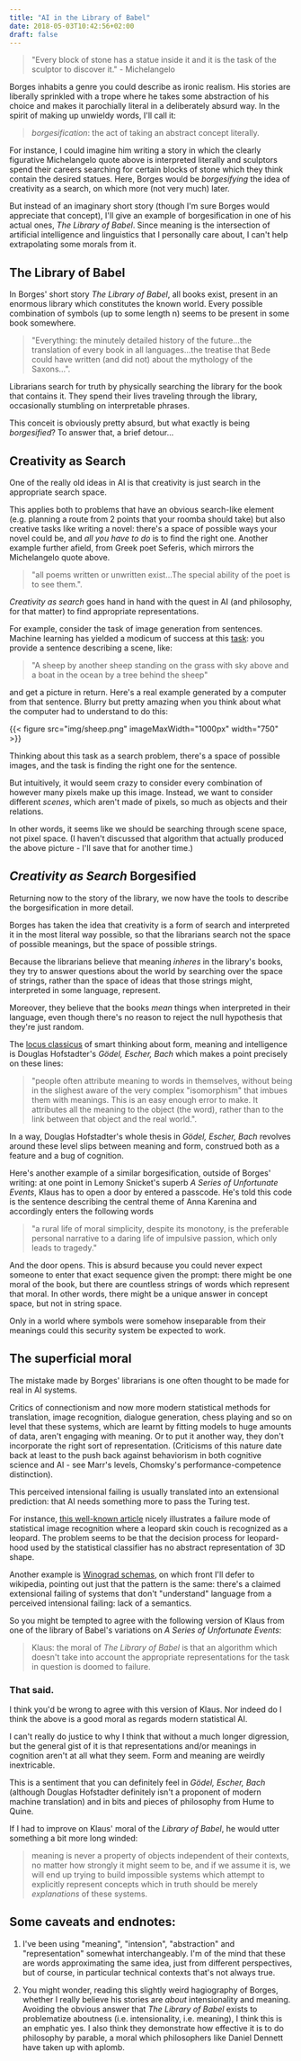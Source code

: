 ```yaml
---
title: "AI in the Library of Babel"
date: 2018-05-03T10:42:56+02:00
draft: false
---
```




<!-- almost as ludicrous as it would be to search the gene space for organisms...(ellipsis for effect) -->

<!-- the quest in mathematical logic to search the space of logical formulae for ones which mean true things: this is [provably](Gödel, Escher, Bach) impossible in suitably interesting settings. -->

<!-- ``The late great evolutionary theorist Geogre Williams insisted that it was a mistake to identify genes with DNA molecules. That would be approximately the same mistake as thinking that Hamlet is made out of ink....Genes, as reciples for making proteins, are also abstract, informational things...'' Intuition pump to prove the point: digital meiosis. dennett then notes that sperm motility wouldn't be selected for here. the dangers of mut. mut. -->

<!-- the mistake the arises from borgesification: -->
<!-- Some people said that what science showed was that nothing was really solid, solidity was an illusion, but Eddington knew better than to go that far. Some people have said that color is an illusion. Is it? Electromagnetic radiation in the narrow range that accounts for human vision (the range in between infrared and ultraviolet) is not made of little colored things, and atoms, even gold atoms, aren't colored. But still, color is not an illusion in the sense that natters: nobody thinks Sony is lying when it says that its color televisions really show the world of color, or that Sherwin-Williams should be sued fro fraud for selling us many different colors in the form of paint. How about dollars? These days the vast majority of them aren't made of silver or even paper. They are virtual, made of information, not material, just like poems and promises. Does that mean that they are an illusion? No, but don't hunt for them anong the molecules -->


<!-- in borges' story, there is an example of shifting context to dislodge meanings from their strings: -->
<!-- but there's more, because this example is like in the real world but way too extreme (there's no real library) -->


>"Every block of stone has a statue inside it and it is the task of the sculptor to discover it." - Michelangelo

Borges inhabits a genre you could describe as ironic realism. His stories are liberally sprinkled with a trope where he takes some abstraction of his choice and makes it parochially literal in a deliberately absurd way. In the spirit of making up unwieldy words, I'll call it:

> *borgesification*: the act of taking an abstract concept literally.

For instance, I could imagine him writing a story in which the clearly figurative Michelangelo quote above is interpreted literally and sculptors spend their careers searching for certain blocks of stone which they think contain the desired statues. Here, Borges would be *borgesifying* the idea of creativity as a search, on which more (not very much) later.

But instead of an imaginary short story (though I'm sure Borges would appreciate that concept), I'll give an example of borgesification in one of his actual ones, *The Library of Babel*. Since meaning is the intersection of artificial intelligence and linguistics that I personally care about, I can't help extrapolating some morals from it.

## The Library of Babel

In Borges' short story *The Library of Babel*, all books exist, present in an enormous library which constitutes the known world. Every possible combination of symbols (up to some length n) seems to be present in some book somewhere.

> "Everything: the minutely detailed history of the future...the translation of every book in all languages...the treatise that Bede could have written (and did not) about the mythology of the Saxons...".

Librarians search for truth by physically searching the library for the book that contains it. They spend their lives traveling through the library, occasionally stumbling on interpretable phrases.

This conceit is obviously pretty absurd, but what exactly is being *borgesified*? To answer that, a brief detour...

## Creativity as Search

One of the really old ideas in AI is that creativity is just search in the appropriate search space.

This applies both to problems that have an obvious search-like element (e.g. planning a route from 2 points that your roomba should take) but also creative tasks like writing a novel: there's a space of possible ways your novel could be, and *all you have to do* is to find the right one. Another example further afield, from Greek poet Seferis, which mirrors the Michelangelo quote above.

> "all poems written or unwritten exist...The special ability of the poet is to see them.".

*Creativity as search* goes hand in hand with the quest in AI (and philosophy, for that matter) to find appropriate representations.

For example, consider the task of image generation from sentences. Machine learning has yielded a modicum of success at this [task](https://arxiv.org/abs/1804.01622): you provide a sentence describing a scene, like:

> "A sheep by another sheep standing on the grass with sky above and a boat in the ocean by a tree behind the sheep"

and get a picture in return. Here's a real example generated by a computer from that sentence. Blurry but pretty amazing when you think about what the computer had to understand to do this:

{{< figure src="img/sheep.png" imageMaxWidth="1000px" width="750" >}}

Thinking about this task as a search problem, there's a space of possible images, and the task is finding the right one for the sentence.

But intuitively, it would seem crazy to consider every combination of however many pixels make up this image. Instead, we want to consider different *scenes*, which aren't made of pixels, so much as objects and their relations.

In other words, it seems like we should be searching through scene space, not pixel space. (I haven't discussed that algorithm that actually produced the above picture - I'll save that for another time.)

## *Creativity as Search* Borgesified

Returning now to the story of the library, we now have the tools to describe the borgesification in more detail.

Borges has taken the idea that creativity is a form of search and interpreted it in the most literal way possible, so that the librarians search not the space of possible meanings, but the space of possible strings.




<!-- The fallacy inherent in this conceit is somewhat obvious, but instructive to spell out:  -->

<!-- A string of characters is not the same as the meaning you might obtain by interpreting that string according to any particular language. (Note how Borges blurs this distinction already by referring to particular strings of characters by their interpretations, e.g. a counterfactual treatise written by Bede.) -->



Because the librarians believe that meaning *inheres* in the library's books, they try to answer questions about the world by searching over the space of strings, rather than the space of ideas that those strings might, interpreted in some language, represent.

Moreover, they believe that the books *mean* things when interpreted in their language, even though there's no reason to reject the null hypothesis that they're just random.



<!-- Forget thinking about clever proofs - to find the answer to Fermat's last theorem, just find the book it's written in. To write the most beautiful song in the world, just pick it out from the space of possibilities. -->






<!-- (Imputing meaning to a text seems reasonable in general: when I look at a book consisting of strings of characters, it's not weird that I learn something about the world by interpreting those characters according to the rules of English. -->

<!-- But when that book is just one of the totality of possible combinations of symbols in an endless library, the belief that you can learn things about in any particular language ) -->

The [locus classicus](https://en.wiktionary.org/wiki/locus_classicus) of smart thinking about form, meaning and intelligence is Douglas Hofstadter's *Gödel, Escher, Bach* which makes a point precisely on these lines:

> "people often attribute meaning to words in themselves, without being in the slighest aware of the very complex "isomorphism" that imbues them with meanings. This is an easy enough error to make. It attributes all the meaning to the object (the word), rather than to the link between that object and the real world.".

In a way, Douglas Hofstadter's whole thesis in *Gödel, Escher, Bach* revolves around these level slips between meaning and form, construed both as a feature and a bug of cognition.

<!-- Someone sensible who lived in the library would never reject the null hypothesis that no interpretation of the library's books gives you any information about anything in the world. Borges, in typical fashion, introduces this reasonable and correct belief as the position of radicals: -->

<!-- > "(I know of an uncouth region whose librarians repudiate the vain and superstitious custom of finding a meaning in books and equate it with that of finding a meaning in dreams or in the chaotic lines of one's palm... They admit that the inventors of this writing imitated the twenty-five natural symbols, but maintain that this application is accidental and that the books signify nothing in themselves.)" -->



<!-- or learning to code by memorizing muscle movements corresponding to successful programs.  -->


Here's another example of a similar borgesification, outside of Borges' writing: at one point in Lemony Snicket's superb *A Series of Unfortunate Events*, Klaus has to open a door by entered a passcode. He's told this code is the sentence describing the central theme of Anna Karenina and accordingly enters the following words

>"a rural life of moral simplicity, despite its monotony, is the preferable personal narrative to a daring life of impulsive passion, which only leads to tragedy."

And the door opens. This is absurd because you could never expect someone to enter that exact sequence given the prompt: there might be one moral of the book, but there are countless strings of words which represent that moral. In other words, there might be a unique answer in concept space, but not in string space.

Only in a world where symbols were somehow inseparable from their meanings could this security system be expected to work.

## The superficial moral

The mistake made by Borges' librarians is one often thought to be made for real in AI systems.

Critics of connectionism and now more modern statistical methods for translation, image recognition, dialogue generation, chess playing and so on level that these systems, which are learnt by fitting models to huge amounts of data, aren't engaging with meaning. Or to put it another way, they don't incorporate the right sort of representation. (Criticisms of this nature date back at least to the push back against behaviorism in both cognitive science and AI - see Marr's levels, Chomsky's performance-competence distinction).

This perceived intensional failing is usually translated into an extensional prediction: that AI needs something more to pass the Turing test.

For instance, [this well-known article](http://rocknrollnerd.github.io/ml/2015/05/27/leopard-sofa.html) nicely illustrates a failure mode of statistical image recognition where a leopard skin couch is recognized as a leopard. The problem seems to be that the decision process for leopard-hood used by the statistical classifier has no abstract representation of 3D shape.

Another example is [Winograd schemas](https://en.wikipedia.org/wiki/Winograd_Schema_Challenge), on which front I'll defer to wikipedia, pointing out just that the pattern is the same: there's a claimed extensional failing of systems that don't "understand" language from a perceived intensional failing: lack of a semantics.

So you might be tempted to agree with the following version of Klaus from one of the library of Babel's variations on *A Series of Unfortunate Events*:

> Klaus: the moral of *The Library of Babel* is that an algorithm which doesn't take into account the appropriate representations for the task in question is doomed to failure.

<!-- Just in the same way that the librarians think randomly chosen strings of symbols are about history or their lives, I like to think The Library of Babel is really about AI.
 -->

<!-- A perennial criticism first of [connectionism]( link) and now of modern statistical AI as used in machine translation, is that it does not engage with the correct level of abstraction, namely the *meanings* of the sentences it translates. -->

<!-- For instance, critics regularly complain that neural machine translation systems don't manipulate representations of syntactic or semantic structure and as such, are just a sort of data-driven hack. -->

<!-- The alternative they imagine is that the system first translates the target sentence into an abstract meaning, maybe represented in first order logic, and then back out again into another language. -->

<!-- then doing some finagling AT THIS LEVEL OF ABSTRACTION -->


<!-- A word for this, coined by Douglas Hofstadter (the second neologism, as promised) is sphexishness. This describes the "algorithm" of the Sphex wasp when preparing food for its young. In short, "the wasp's routine is to bring the paralyzed cricket to the burrow, leave it on the threshold, go inside to see that all is well, emerge, and then drag the cricket in. If the cricket is moved a few inches away while the wasp is inside making her preliminary inspection, the wasp, on emerging from the burrow, will bring the cricket back to the threshold, but not inside, and will then repeat the preparatory procedure of entering the burrow to see that everything is all right." -(*Gödel, Escher, Bach*). -->

<!-- Although subsequently the biological facts have turned out to be more nuanced, the original example is still useful. The point is that the wasp's algorithm works just fine in normal circumstances, but needlessly repeats the burrow-checking step when one element of its routine is altered. It doesn't really understand the meaning of its actions, because if it did, it would act differently. In other words, *this extensional failing is taken to indicate an intensional problem with the wasp's algorithm*. -->

<!-- *Sphexish* is the perfect word to describe the librarians' method of answering questions about the world. And machine learning, according to some, has the same failing: it works in a certain subset of cases, but by dint of not engaging with meaning, will fail - it's claimed - when meaning is required. A standard example is a Winograd schema: -->


<!-- in order to translate this correctly, you have to identify which group "they" refers to, which requires you to know that -->
<!-- It's worth pointing out that Winograd schemas aren't exactly the Achilles' heel they're posed as for neural machine translation - for instance, see  LINK -->
<!-- but it's easy to sympathise with the critics: it just *seems wrong* to not engage with the appropriate abstractions in favour of training systems on swathes of inherently meaningless data, like books in the library of Babel. -->



### That said.


I think you'd be wrong to agree with this version of Klaus. Nor indeed do I think the above is a good moral as regards modern statistical AI.

I can't really do justice to why I think that without a much longer digression, but the general gist of it is that representations and/or meanings in cognition aren't at all what they seem. Form and meaning are weirdly inextricable.

This is a sentiment that you can definitely feel in *Gödel, Escher, Bach* (although Douglas Hofstadter definitely isn't a proponent of modern machine translation) and in bits and pieces of philosophy from Hume to Quine.

If I had to improve on Klaus' moral of the *Library of Babel*, he would utter something a bit more long winded:

> meaning is never a property of objects independent of their contexts, no matter how strongly it might seem to be, and if we assume it is, we will end up trying to build impossible systems which attempt to explicitly represent concepts which in truth should be merely *explanations* of these systems.

## Some caveats and endnotes:

1. I've been using "meaning", "intension", "abstraction" and "representation" somewhat interchangeably. I'm of the mind that these are words approximating the same idea, just from different perspectives, but of course, in particular technical contexts that's not always true.

<!-- I don't think it's a good moral because the problem with the librarians is not that they're sphexish. In fact, I don't think sphexishness is a problem at all. -->

<!-- Their problem is that they are committed to the misguided assumption that meaning is a thing books just *have*, rather than a thing books have in the context of an interpretation. -->


2. You might wonder, reading this slightly weird hagiography of Borges, whether I really believe his stories are *about* intensionality and meaning. Avoiding the obvious answer that *The Library of Babel* exists to problematize aboutness (i.e. intensionality, i.e. meaning), I think this is an emphatic yes. I also think they demonstrate how effective it is to do philosophy by parable, a moral which philosophers like Daniel Dennett have taken up with aplomb.


<!-- # Borgesification Elsewhere -->

<!-- Borgesification is everywhere in Borges. Another story, **Pierre Menard, Author of the Quixote** is a borgesification of the idea that writing is just a changing of the context of a previous text. *Funes the Memorious*  CHECK is a borgesification of  -->














<!-- MAYBE DROP ALL OF THE SECOND ONE
Philosophical Idea 2: Pierre Menard

creativity is recontextualisation

AI spin?? :

(when you're unsure what to do, remember this as your destination: borges' idea of inventing an author/meaning is like a virtual object, and all objects are virtual. make the connection abundantly clear)

Postmodern strains of thought often take interest
	in the notion that the meaning of texts (writ broad)
		are not fixed in the texts themselves, but are continually recreated by succesive authors' usage of those texts

		Thus two authors can express the same idea but have it be understood differently...??

		also: forms are necessary
	or: none of the meaning is natural to the text itself
or more precisely: texts that are conceptually the same can differ by context NOT QUITE
the idea that writing is really just recontextualisation of past texts:
for example, Catullus writes a poem
	remarkably similar to:
		...
		is this good example?

This radical idea builds on the difficulty in separating the meaning of a text from the process of interpretation.
	to what degree is blah Blah and to what degree is its blahness a result of our interpretation

	most radical: nothing in text at all



Borgesification:

Finally my favourite.

story: pierre menard...

Pierre Menard is a poet totally devoted to creating original work, but his magnum opus is a word for word copy of Don Quixote.
	Borges goes into great detail pointing about how...

	quotes:

		The Cervantes text and the Menard text are verbally identical, but the second is almost infinitely richer. `..truth, whose mother is hostiry, rival of time, depository of deeds...": written by the "ingenious layman" miguel de Cervantes, is mere rhetorical praise of history, [but for menard]: History, the mother of truth! - the idea is straggering. Menard, a contemporary of William James, defines history not as a delving into reality but as the ery fount of reality.The contrast in styles...

AH: (quix X context1) vs (quix X context2): tensor product


point here:
I'm also thinking of his imagined poet, Pierre Menard, who copies Don Quixote word for word, in order to produce an entirely original text.

in this case, the philosophical point in the background is that


but which are only fantasy by virtue of taking a philosophical idea to an overliteral extreme:


he even admits it: fantasy quote

Borgesification without Borges:

Borgesification is pretty ubiquitous
both as a technique in literature
and a genuine fallacy in philosophy

for the former,
	in one of many excellent Series of Unfortunate Events (surely the most postmodern children's books ever written), there is a door that can only be unlocked by entering on a keyboard the central theme of Anaa Karenina
		this, is "is that a rural life of moral simplicity, despite its monotony, is the preferable personal narrative to a daring life of impulsive passion, which only leads to tragedy."

	This is a borgesification, because while Anna Karenina might indeed have a central theme, the premise of this situation is that the precise wording Klaus provides is somehow
		is that the door requires to be provided a particular point in the sentence space, not the idea space

	precise wording is surely not derivable

		search space of ideas: choose idea
		requires: search space of words

This sort of confusion between high level ideas (like
) and low level ones is

for the latter, I think that the view that free will has anything to do with the physical world's being determined or not, is really a fallacy of borgesification


Ovid loves borgesification.
EXAMPLE:














"The idealists argue that the hexagonal rooms are a necessary form of absolute space or, at least, of our intuition of space. They reason that a triangular or pentagonal room is inconceivable."

"(I know of an uncouth region whose librarians repudiate the vain and superstitious custom of finding a meaning in books and equate it with that of finding a meaning in dreams or in the chaotic lines of one’s palm . . . They admit that the inventors of this writing imitated the twenty-five natural symbols, but maintain that this application is accidental and that the books signify nothing in themselves. This dictum, we shall see, is not entirely fallacious.)"

"From these two incontrovertible premises he deduced that the Library is total and that its shelves register all the possible combinations of the twenty-odd orthographical symbols (a number which, though extremely vast, is not infinite) that is, everything it is given to express: in all languages. Everything: the minutely detailed history of the future, the archangels’ autobiographies, the faithful catalogues of the Library, thousands and thousands of false catalogues, the demonstration of the fallacy of those catalogues, the demonstration of the fallacy of the true catalogue, the Gnostic gospel of Basilides, the commentary on that gospel, the commentary on the commentary on that gospel, the true story of your death, the translation of every book in all languages, the interpolations of every book in all books, the treatise that Bede could have written (and did not) about the mythology of the Saxons, the lost works of Tacitus."

"When it was proclaimed that the Library contained all books, the first impression was one of extravagant happiness. All men felt themselves to be the masters of an intact and secret treasure. There was no personal or world problem whose eloquent solution did not exist in some hexagon. The universe was justified, the universe suddenly usurped the unlimited dimensions of hope. At that time a great deal was said about the Vindications: books of apology and prophecy which vindicated for all time the acts of every man in the universe and retained prodigious arcana for his future. Thousands of the greedy abandoned their sweet native hexagons and rushed up the stairways, urged on by the vain intention of finding their Vindication. "

information theoretic point that if everything is meaningful, nothing is meaningful

possible worlds semantics
textual variants: how do you represent a book?

basically the question of deciding whether there is an intentional author

dennett and questions of semantics:
 -->
